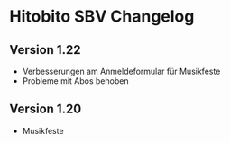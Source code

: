 # Hitobito SBV Changelog

## Version 1.22

* Verbesserungen am Anmeldeformular für Musikfeste
* Probleme mit Abos behoben

## Version 1.20

* Musikfeste
